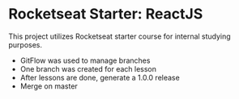 # Rocketseat Starter: ReactJS

This project utilizes Rocketseat starter course for internal studying purposes.

 - GitFlow was used to manage branches
 - One branch was created for each lesson
 - After lessons are done, generate a 1.0.0 release
 - Merge on master